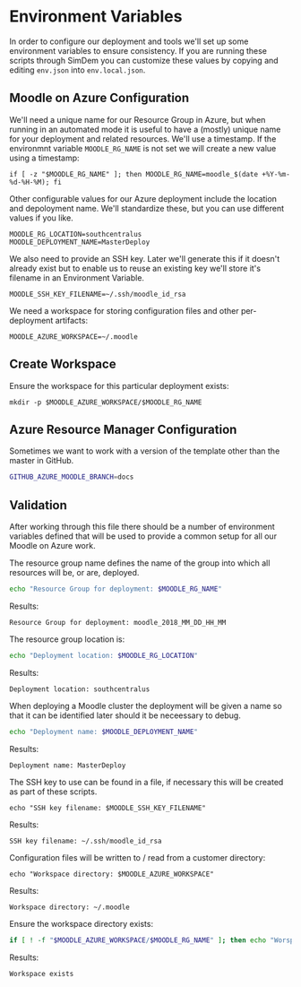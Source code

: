 # Environment Variables

In order to configure our deployment and tools we'll set up some
environment variables to ensure consistency. If you are running these
scripts through SimDem you can customize these values by copying and
editing `env.json` into `env.local.json`.

## Moodle on Azure Configuration

We'll need a unique name for our Resource Group in Azure, but when
running in an automated mode it is useful to have a (mostly) unique
name for your deployment and related resources. We'll use a timestamp.
If the environmnt variable `MOODLE_RG_NAME` is not set we will
create a new value using a timestamp:


``` shell
if [ -z "$MOODLE_RG_NAME" ]; then MOODLE_RG_NAME=moodle_$(date +%Y-%m-%d-%H-%M); fi
```

Other configurable values for our Azure deployment include the
location and depoloyment name. We'll standardize these, but you can
use different values if you like.

``` shell
MOODLE_RG_LOCATION=southcentralus
MOODLE_DEPLOYMENT_NAME=MasterDeploy
```

We also need to provide an SSH key. Later we'll generate this if it
doesn't already exist but to enable us to reuse an existing key we'll
store it's filename in an Environment Variable.

``` shell
MOODLE_SSH_KEY_FILENAME=~/.ssh/moodle_id_rsa
```

We need a workspace for storing configuration files and other
per-deployment artifacts:

``` shell
MOODLE_AZURE_WORKSPACE=~/.moodle
```

## Create Workspace

Ensure the workspace for this particular deployment exists:

```
mkdir -p $MOODLE_AZURE_WORKSPACE/$MOODLE_RG_NAME
```

## Azure Resource Manager Configuration

Sometimes we want to work with a version of the template other than
the master in GitHub.

``` bash
GITHUB_AZURE_MOODLE_BRANCH=docs
```

## Validation

After working through this file there should be a number of
environment variables defined that will be used to provide a common
setup for all our Moodle on Azure work.

The resource group name defines the name of the group into which all
resources will be, or are, deployed. 

```bash
echo "Resource Group for deployment: $MOODLE_RG_NAME"
```

Results:

```
Resource Group for deployment: moodle_2018_MM_DD_HH_MM
```

The resource group location is:

```bash
echo "Deployment location: $MOODLE_RG_LOCATION"
```

Results:

```
Deployment location: southcentralus
```

When deploying a Moodle cluster the deployment will be given a name so
that it can be identified later should it be neceessary to debug.


```bash
echo "Deployment name: $MOODLE_DEPLOYMENT_NAME"
```

Results:

```
Deployment name: MasterDeploy
```

The SSH key to use can be found in a file, if necessary this will be
created as part of these scripts.

``` shell
echo "SSH key filename: $MOODLE_SSH_KEY_FILENAME"
```

Results:

```
SSH key filename: ~/.ssh/moodle_id_rsa
```

Configuration files will be written to / read from a customer directory:

``` shell
echo "Workspace directory: $MOODLE_AZURE_WORKSPACE"
```

Results:

```
Workspace directory: ~/.moodle
```

Ensure the workspace directory exists:


``` bash
if [ ! -f "$MOODLE_AZURE_WORKSPACE/$MOODLE_RG_NAME" ]; then echo "Worspace exists"; fi
```

Results:

```
Workspace exists
```

